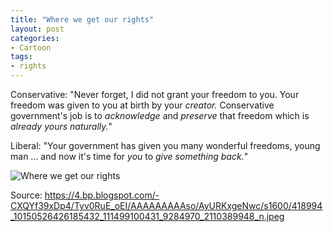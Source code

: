 ```yaml
---
title: "Where we get our rights"
layout: post
categories:
- Cartoon
tags:
- rights
---
```


Conservative: "Never forget, I did not grant your freedom to you. Your freedom was given to you at birth by your *creator.* Conservative government's job is to *acknowledge* and *preserve* that freedom which is *already yours naturally.*"

Liberal: "Your government has given you many wonderful freedoms, young man ... and now it's time for *you* to *give something back.*"

![Where we get our rights](https://4.bp.blogspot.com/-CXQYf39xDp4/Tyv0RuE_oEI/AAAAAAAAAso/AyURKxgeNwc/s1600/418994_10150526426185432_111499100431_9284970_2110389948_n.jpeg)  
  
Source: https://4.bp.blogspot.com/-CXQYf39xDp4/Tyv0RuE_oEI/AAAAAAAAAso/AyURKxgeNwc/s1600/418994_10150526426185432_111499100431_9284970_2110389948_n.jpeg
